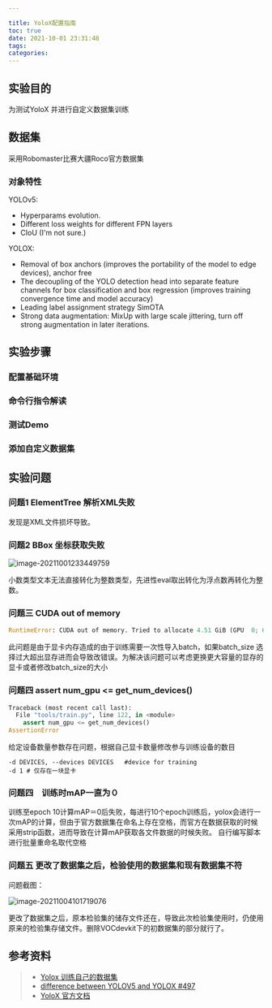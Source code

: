 ```yaml
---

title: YoloX配置指南
toc: true
date: 2021-10-01 23:31:48
tags: 
categories: 
---
```




## 实验目的

为测试YoloX 并进行自定义数据集训练

## 数据集

采用Robomaster比赛大疆Roco官方数据集


### 对象特性

YOLOv5:

- Hyperparams evolution.
- Different loss weights for different FPN layers
- CIoU (I'm not sure.)

YOLOX:

- Removal of box anchors (improves the portability of the model to edge devices), anchor free
- The decoupling of the YOLO detection head into separate feature  channels for box classification and box regression (improves training  convergence time and model accuracy)
- Leading label assignment strategy SimOTA
- Strong data augmentation: MixUp with large scale jittering, turn off strong augmentation in later iterations.

## 实验步骤

### 配置基础环境



### 命令行指令解读



### 测试Demo



### 添加自定义数据集



## 实验问题

### 问题1 ElementTree 解析XML失败

发现是XML文件损坏导致。

### 问题2 BBox 坐标获取失败

![image-20211001233449759](YoloX配置指南/image-20211001233449759.png)

小数类型文本无法直接转化为整数类型，先进性eval取出转化为浮点数再转化为整数。



### 问题三 CUDA out of memory

```python
RuntimeError: CUDA out of memory. Tried to allocate 4.51 GiB (GPU  0; 6.00 GiB total capacity; 110.28 MiB already allocated; 4.44 GiB free; 120.00 MiB reserved in total by PyTorch)
```

此问题是由于显卡内存造成的由于训练需要一次性导入batch，如果batch_size 选择过大超出显存进而会导致改错误。为解决该问题可以考虑更换更大容量的显存的显卡或者修改batch_size的大小

### 问题四 assert num_gpu <= get_num_devices()

```python
Traceback (most recent call last):
  File "tools/train.py", line 122, in <module>
    assert num_gpu <= get_num_devices()
AssertionError
```

给定设备数量参数存在问题，根据自己显卡数量修改参与训练设备的数目

```shell
-d DEVICES, --devices DEVICES   #device for training
-d 1 # 仅存在一块显卡
```

### 问题四　训练时mAP一直为０

训练至epoch 10计算mAP＝0后失败，每进行10个epoch训练后，yolox会进行一次mAP的计算，但由于官方数据集在命名上存在空格，而官方在数据获取的时候采用strip函数，进而导致在计算mAP获取各文件数据的时候失败。
自行编写脚本进行批量重命名取代空格

### 问题五 更改了数据集之后，检验使用的数据集和现有数据集不符

问题截图：

![image-20211004101719076](YoloX配置指南/image-20211004101719076.png)

更改了数据集之后，原本检验集的储存文件还在，导致此次检验集使用时，仍使用原来的检验集存储文件。删除VOCdevkit下的初数据集的部分就行了。

## 参考资料
> - [Yolox 训练自己的数据集](https://blog.csdn.net/m0_56171249/article/details/119821714)
> - [difference between YOLOV5 and YOLOX #497](https://github.com/Megvii-BaseDetection/YOLOX/issues/497)
> - [YoloX 官方文档](https://github.com/Megvii-BaseDetection/YOLOX)
